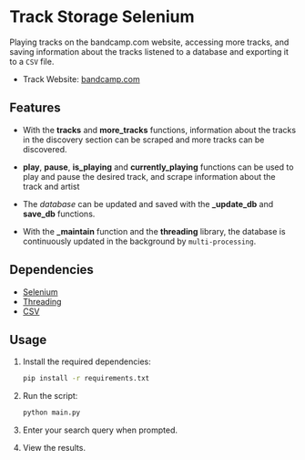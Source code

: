 # Track Storage Selenium

Playing tracks on the bandcamp.com website, accessing more tracks, and saving information about the tracks listened to a database and exporting it to a `CSV` file.

- Track Website: [bandcamp.com](https://bandcamp.com/)
  
## Features

- With the **tracks** and **more_tracks** functions, information about the tracks in the discovery section can be scraped and more tracks can be discovered.
  
- **play**, **pause**, **is_playing** and **currently_playing** functions can be used to play and pause the desired track, and scrape information about the track and artist
  
- The *database* can be updated and saved with the **_update_db** and **save_db** functions.
  
- With the **_maintain** function and the **threading** library, the database is continuously updated in the background by `multi-processing`.

## Dependencies

- [Selenium](https://selenium-python.readthedocs.io/)
- [Threading](https://docs.python.org/3/library/threading.html#semaphore-example)
- [CSV](https://docs.python.org/3/library/csv.html)

## Usage

1. Install the required dependencies:

    ```bash
    pip install -r requirements.txt
    ```

2. Run the script:

    ```bash
    python main.py
    ```

3. Enter your search query when prompted.

4. View the results.
